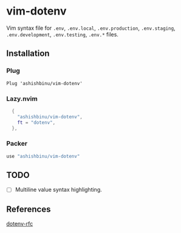 # vim-dotenv

Vim syntax file for `.env`, `.env.local`, `.env.production`, `.env.staging`, `.env.development`, `.env.testing`, `.env.*` files.

## Installation

### Plug

```vim
Plug 'ashishbinu/vim-dotenv'
```

### Lazy.nvim

```lua
  {
    "ashishbinu/vim-dotenv",
    ft = "dotenv",
  },
```

### Packer

```lua
use "ashishbinu/vim-dotenv"
```

## TODO

- [ ] Multiline value syntax highlighting.

## References

[dotenv-rfc](https://smartmob-rfc.readthedocs.io/en/latest/2-dotenv.html)
